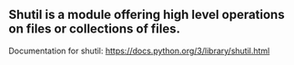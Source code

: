 Shutil is a module offering high level operations on files or collections of files.
-
Documentation for shutil:
https://docs.python.org/3/library/shutil.html
